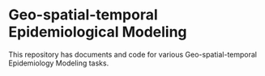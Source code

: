 # Geo-spatial-temporal Epidemiological Modeling

This repository has documents and code for various Geo-spatial-temporal Epidemiology Modeling tasks.
